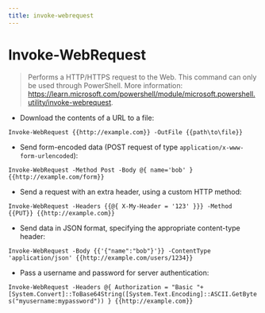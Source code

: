 ```yaml
---
title: invoke-webrequest
---
```

# Invoke-WebRequest

> Performs a HTTP/HTTPS request to the Web.
> This command can only be used through PowerShell.
> More information: <https://learn.microsoft.com/powershell/module/microsoft.powershell.utility/invoke-webrequest>.

- Download the contents of a URL to a file:

`Invoke-WebRequest {{http://example.com}} -OutFile {{path\to\file}}`

- Send form-encoded data (POST request of type `application/x-www-form-urlencoded`):

`Invoke-WebRequest -Method Post -Body @{ name='bob' } {{http://example.com/form}}`

- Send a request with an extra header, using a custom HTTP method:

`Invoke-WebRequest -Headers {{@{ X-My-Header = '123' }}} -Method {{PUT}} {{http://example.com}}`

- Send data in JSON format, specifying the appropriate content-type header:

`Invoke-WebRequest -Body {{'{"name":"bob"}'}} -ContentType 'application/json' {{http://example.com/users/1234}}`

- Pass a username and password for server authentication:

`Invoke-WebRequest -Headers @{ Authorization = "Basic "+ [System.Convert]::ToBase64String([System.Text.Encoding]::ASCII.GetBytes("myusername:mypassword")) } {{http://example.com}}`
